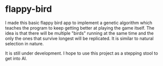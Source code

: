 # flappy-bird

I made this basic flappy bird app to implement a genetic algorithm which teaches the program to keep getting better at playing the game itself.
The idea is that there will be multiple "birds" running at the same time and the only the ones that survive longest will be replicated. It is 
similar to natural selection in nature. 

It is still under development. I hope to use this project as a stepping stool to get into AI. 
